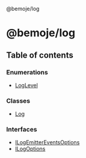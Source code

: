 @bemoje/log

# @bemoje/log

## Table of contents

### Enumerations

- [LogLevel](https://github.com/bemoje/tsmono/blob/main/docs/md/log/enums/LogLevel.md)

### Classes

- [Log](https://github.com/bemoje/tsmono/blob/main/docs/md/log/classes/Log.md)

### Interfaces

- [ILogEmitterEventsOptions](https://github.com/bemoje/tsmono/blob/main/docs/md/log/interfaces/ILogEmitterEventsOptions.md)
- [ILogOptions](https://github.com/bemoje/tsmono/blob/main/docs/md/log/interfaces/ILogOptions.md)
